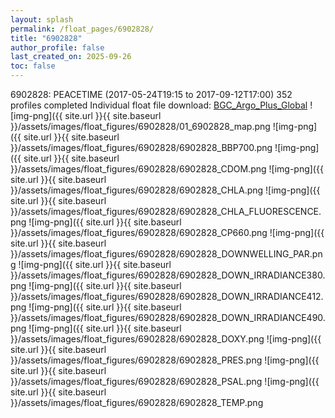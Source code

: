 ```yaml
---
layout: splash
permalink: /float_pages/6902828/
title: "6902828"
author_profile: false
last_created_on: 2025-09-26
toc: false
---
```

 
6902828: PEACETIME (2017-05-24T19:15 to 2017-09-12T17:00)
352 profiles completed
Individual float file download: [BGC_Argo_Plus_Global](https://ftp.soest.hawaii.edu/bgc_argo_plus/Individual_Floats/outliers_removed/6902828_Sprof_processed.nc)
![img-png]({{ site.url }}{{ site.baseurl }}/assets/images/float_figures/6902828/01_6902828_map.png
![img-png]({{ site.url }}{{ site.baseurl }}/assets/images/float_figures/6902828/6902828_BBP700.png
![img-png]({{ site.url }}{{ site.baseurl }}/assets/images/float_figures/6902828/6902828_CDOM.png
![img-png]({{ site.url }}{{ site.baseurl }}/assets/images/float_figures/6902828/6902828_CHLA.png
![img-png]({{ site.url }}{{ site.baseurl }}/assets/images/float_figures/6902828/6902828_CHLA_FLUORESCENCE.png
![img-png]({{ site.url }}{{ site.baseurl }}/assets/images/float_figures/6902828/6902828_CP660.png
![img-png]({{ site.url }}{{ site.baseurl }}/assets/images/float_figures/6902828/6902828_DOWNWELLING_PAR.png
![img-png]({{ site.url }}{{ site.baseurl }}/assets/images/float_figures/6902828/6902828_DOWN_IRRADIANCE380.png
![img-png]({{ site.url }}{{ site.baseurl }}/assets/images/float_figures/6902828/6902828_DOWN_IRRADIANCE412.png
![img-png]({{ site.url }}{{ site.baseurl }}/assets/images/float_figures/6902828/6902828_DOWN_IRRADIANCE490.png
![img-png]({{ site.url }}{{ site.baseurl }}/assets/images/float_figures/6902828/6902828_DOXY.png
![img-png]({{ site.url }}{{ site.baseurl }}/assets/images/float_figures/6902828/6902828_PRES.png
![img-png]({{ site.url }}{{ site.baseurl }}/assets/images/float_figures/6902828/6902828_PSAL.png
![img-png]({{ site.url }}{{ site.baseurl }}/assets/images/float_figures/6902828/6902828_TEMP.png

